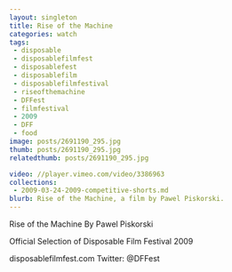 ```yaml
---
layout: singleton
title: Rise of the Machine
categories: watch
tags:
 - disposable
 - disposablefilmfest
 - disposablefest
 - disposablefilm
 - disposablefilmfestival
 - riseofthemachine
 - DFFest
 - filmfestival
 - 2009
 - DFF
 - food
image: posts/2691190_295.jpg
thumb: posts/2691190_295.jpg
relatedthumb: posts/2691190_295.jpg

video: //player.vimeo.com/video/3386963
collections:
 - 2009-03-24-2009-competitive-shorts.md
blurb: Rise of the Machine, a film by Pawel Piskorski.
---
```


Rise of the Machine
By Pawel Piskorski

Official Selection of Disposable Film Festival 2009

disposablefilmfest.com
Twitter: @DFFest